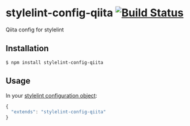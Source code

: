 # stylelint-config-qiita [![Build Status](https://travis-ci.org/increments/stylelint-config-qiita.svg)](https://travis-ci.org/increments/stylelint-config-qiita)

Qiita config for stylelint

## Installation

```
$ npm install stylelint-config-qiita
```

## Usage

In your [stylelint configuration object](https://github.com/stylelint/stylelint/blob/master/docs/user-guide/configuration.md):

```js
{
  "extends": "stylelint-config-qiita"
}
```
